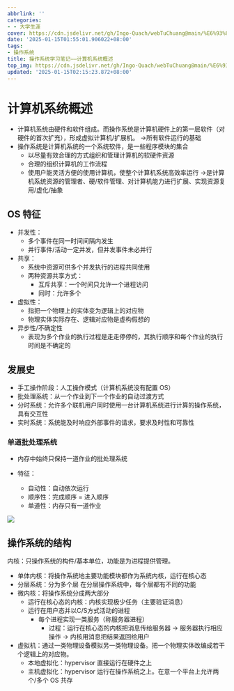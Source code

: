 ```yaml
---
abbrlink: ''
categories:
- - 大学生涯
cover: https://cdn.jsdelivr.net/gh/Ingo-Quach/webTuChuang@main/%E6%93%8D%E4%BD%9C%E7%B3%BB%E7%BB%9F%E6%96%87%E7%AB%A0%E5%B0%81%E9%9D%A2.jpg
date: '2025-01-15T01:55:01.906022+08:00'
tags:
- 操作系统
title: 操作系统学习笔记——计算机系统概述
top_img: https://cdn.jsdelivr.net/gh/Ingo-Quach/webTuChuang@main/%E6%93%8D%E4%BD%9C%E7%B3%BB%E7%BB%9F%E6%96%87%E7%AB%A0%E5%B0%81%E9%9D%A2.jpg
updated: '2025-01-15T02:15:23.872+08:00'
---
```

# 计算机系统概述

* 计算机系统由硬件和软件组成。而操作系统是计算机硬件上的第一层软件（对硬件的首次扩充），形成虚拟计算机/扩展机。 ->所有软件运行的基础
* 操作系统是计算机系统的一个系统软件，是一些程序模块的集合
  * 以尽量有效合理的方式组织和管理计算机的软硬件资源
  * 合理的组织计算机的工作流程
  * 使用户能灵活方便的使用计算机，使整个计算机系统高效率运行
    ->是计算机系统资源的管理者、硬/软件管理、对计算机能力进行扩展、实现资源复用/虚化/抽象

## OS 特征

* 并发性：
  * 多个事件在同一时间间隔内发生
  * 并行事件/活动一定并发，但并发事件未必并行
* 共享：
  * 系统中资源可供多个并发执行的进程共同使用
  * 两种资源共享方式：
    * 互斥共享：一个时间只允许一个进程访问
    * 同时：允许多个
* 虚拟性：
  * 指把一个物理上的实体变为逻辑上的对应物
  * 物理实体实际存在、逻辑对应物是虚构假想的
* 异步性/不确定性
  * 表现为多个作业的执行过程是走走停停的，其执行顺序和每个作业的执行时间是不确定的

## 发展史

* 手工操作阶段：人工操作模式（计算机系统没有配置 OS）
* 批处理系统：从一个作业到下一个作业的自动过渡方式
* 分时系统：允许多个联机用户同时使用一台计算机系统进行计算的操作系统，具有交互性
* 实时系统：系统能及时响应外部事件的请求，要求及时性和可靠性

### 单道批处理系统

* 内存中始终只保持一道作业的批处理系统
* 特征：

  * 自动性：自动依次运行
  * 顺序性：完成顺序 = 进入顺序
  * 单道性：内存只有一道作业

![](https://mkls0roncu.feishu.cn/space/api/box/stream/download/asynccode/?code=ODUwY2RlNjY0ZTFhNWI4ZTcyNGEyYjBjZWFmNmU4ZmRfaENObnQxMkJ4cmtXeEhPT0Y5aGNsMXpaYmhZUGdtdHdfVG9rZW46V211RmIyWkIwb3JHd0R4ejJMWGNiT2pibjNmXzE3MzY4NzczODQ6MTczNjg4MDk4NF9WNA)

## 操作系统的结构

内核：只操作系统的构件/基本单位，功能是为进程提供管理。

* 单体内核：将操作系统地主要功能模块都作为系统内核，运行在核心态
* 分层系统：分为多个层 在分层操作系统中，每个层都有不同的功能
* 微内核：将操作系统分成两大部分
  * 运行在核心态的内核：内核实现极少任务（主要验证消息）
  * 运行在用户态并以C/S方式活动的进程
    * 每个进程实现一类服务（称服务器进程）
      * 过程：运行在核心态的内核把消息传给服务器 -> 服务器执行相应操作 -> 内核用消息把结果返回给用户
* 虚拟机：通过一类物理设备模拟另一类物理设备。把一个物理实体改编成若干个逻辑上的对应物。
  * 本地虚拟化：hypervisor 直接运行在硬件之上
  * 主机虚拟化：hypervisor 运行在操作系统之上。在意一个平台上允许两个/多个 OS 共存
